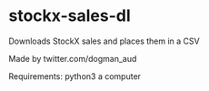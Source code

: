 # stockx-sales-dl
Downloads StockX sales and places them in a CSV

Made by twitter.com/dogman_aud

Requirements:
python3
a computer
